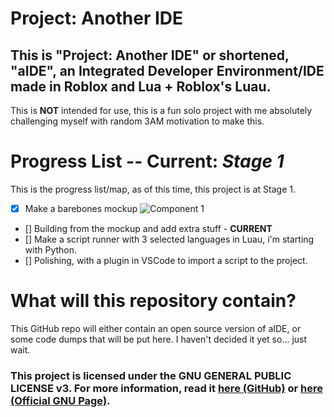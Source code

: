# Project: Another IDE
## This is "Project: Another IDE" or shortened, "aIDE", an Integrated Developer Environment/IDE made in Roblox and Lua + Roblox's Luau. 
This is **NOT** intended for use, this is a fun solo project with me absolutely challenging myself with random 3AM motivation to make this.


# Progress List -- Current: *Stage 1*
This is the progress list/map, as of this time, this project is at Stage 1.

- [x] Make a barebones mockup
  ![Component 1](https://github.com/LightofGolden/Project-Another-IDE/assets/143787844/a9fae3b3-0e32-4964-b93b-d47af921af69)
- [] Building from the mockup and add extra stuff - **CURRENT**
- [] Make a script runner with 3 selected languages in Luau, i'm starting with Python.
- [] Polishing, with a plugin in VSCode to import a script to the project.

# What will this repository contain?
This GitHub repo will either contain an open source version of aIDE, or some code dumps that will be put here. I haven't decided it yet so... just wait.

### This project is licensed under the GNU GENERAL PUBLIC LICENSE v3. For more information, read it [here (GitHub)](https://github.com/LightofGolden/Project-Another-IDE?tab=GPL-3.0-1-ov-file) or [here (Official GNU Page)](https://www.gnu.org/licenses/gpl-3.0.html).
